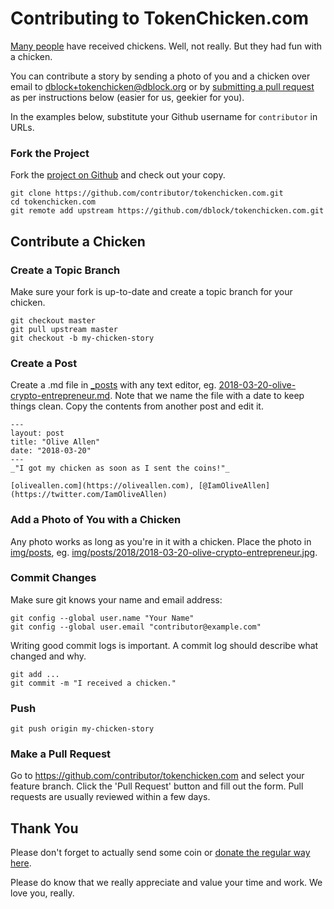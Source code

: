 # Contributing to TokenChicken.com

[Many people](https://github.com/dblock/tokenchicken.com/graphs/contributors) have received chickens. Well, not really. But they had fun with a chicken.

You can contribute a story by sending a photo of you and a chicken over email to [dblock+tokenchicken@dblock.org](mailto:dblock+tokenchicken@dblock.org) or by [submitting a pull request](https://github.com/dblock/tokenchicken.com/pulls) as per instructions below (easier for us, geekier for you).

In the examples below, substitute your Github username for `contributor` in URLs.

### Fork the Project

Fork the [project on Github](https://github.com/dblock/tokenchicken.com) and check out your copy.

```
git clone https://github.com/contributor/tokenchicken.com.git
cd tokenchicken.com
git remote add upstream https://github.com/dblock/tokenchicken.com.git
```

## Contribute a Chicken

### Create a Topic Branch

Make sure your fork is up-to-date and create a topic branch for your chicken.

```
git checkout master
git pull upstream master
git checkout -b my-chicken-story
```

### Create a Post

Create a .md file in [_posts](_posts) with any text editor, eg. [2018-03-20-olive-crypto-entrepreneur.md](_posts/2018/2018-03-20-olive-crypto-entrepreneur.md). Note that we name the file with a date to keep things clean. Copy the contents from another post and edit it.

```
---
layout: post
title: "Olive Allen"
date: "2018-03-20"
---
_"I got my chicken as soon as I sent the coins!"_

[oliveallen.com](https://oliveallen.com), [@IamOliveAllen](https://twitter.com/IamOliveAllen)
```

### Add a Photo of You with a Chicken

Any photo works as long as you're in it with a chicken. Place the photo in [img/posts](img/posts), eg. [img/posts/2018/2018-03-20-olive-crypto-entrepreneur.jpg](/img/posts/2018/2018-03-20-olive-crypto-entrepreneur.jpg).

### Commit Changes

Make sure git knows your name and email address:

```
git config --global user.name "Your Name"
git config --global user.email "contributor@example.com"
```

Writing good commit logs is important. A commit log should describe what changed and why.

```
git add ...
git commit -m "I received a chicken."
```

### Push

```
git push origin my-chicken-story
```

### Make a Pull Request

Go to https://github.com/contributor/tokenchicken.com and select your feature branch. Click the 'Pull Request' button and fill out the form. Pull requests are usually reviewed within a few days.

## Thank You

Please don't forget to actually send some coin or [donate the regular way here](https://www.runwithtfk.org/Profile/PublicPage/61018).

Please do know that we really appreciate and value your time and work. We love you, really.
